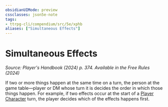 ```yaml
---
obsidianUIMode: preview
cssclasses: json5e-note
tags:
- ttrpg-cli/compendium/src/5e/xphb
aliases: ["Simultaneous Effects"]
---
```

# Simultaneous Effects
*Source: Player's Handbook (2024) p. 374. Available in the Free Rules (2024)* 

If two or more things happen at the same time on a turn, the person at the game table—player or DM whose turn it is decides the order in which those things happen. For example, if two effects occur at the start of a [Player Character](3-Compendium/rules/variant-rules/player-character-xphb.md) turn, the player decides which of the effects happens first.